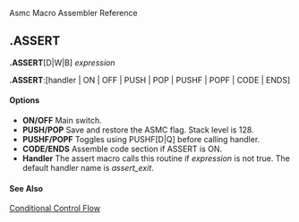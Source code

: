 Asmc Macro Assembler Reference

## .ASSERT

**.ASSERT**[D|W|B] _expression_

**.ASSERT**:[handler | ON | OFF | PUSH | POP | PUSHF | POPF | CODE | ENDS]

#### Options

- **ON/OFF** Main switch.
- **PUSH/POP** Save and restore the ASMC flag. Stack level is 128.
- **PUSHF/POPF** Toggles using PUSHF[D|Q] before calling handler.
- **CODE/ENDS** Assemble code section if ASSERT is ON.
- **Handler** The assert macro calls this routine if _expression_ is not true. The default handler name is _assert\_exit_.

#### See Also

[Conditional Control Flow](conditional-control-flow.md)

